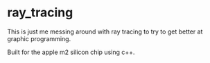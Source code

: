 # ray_tracing

This is just me messing around with ray tracing to try to get better at graphic programming.

Built for the apple m2 silicon chip using c++.
